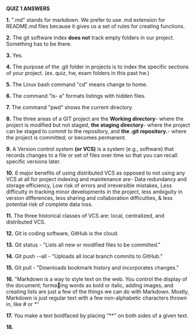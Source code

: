 **QUIZ 1 ANSWERS**

**1.** ".md" stands for markdown. We prefer to use .md extension for README.md files because it gives us a set of rules for creating functions.  

**2.**  The git software index **does not** track empty folders in our project. Something has to be there.  

**3.**  Yes. 

**4.**  The purpose of the .git folder in projects is to index the specific sections of your project. (ex. quiz, hw, exam folders in this past hw.)  

**5.**  The Linux bash command "cd" means change to home.  

**6.**  The command "ls- a" formats listings with hidden files.  

**7.**  The command "pwd" shows the current directory.  

**8.**  The three areas of a GIT project are the **Working directory**- where the project is modified but not staged, **the staging directory**- where the project can be staged to commit to the repository, and **the .git repository.**- where the project is committed; or becomes permanent.  

**9.** A Version control system **(or VCS)** is a system (e.g., software) that records changes to a file or set of files over time so that you can recall specific versions later.  

**10.** 6 major benefits of using distributed VCS as opposed to not using any VCS at all for project indexing and maintenance are- Data redundancy and storage efficiency, Low risk of errors and irreversible mistakes, Less difficulty in tracking minor developments in the project, less ambiguity in version differences, less sharing and collaboration difficulties, & less potential risk of complete data loss. 

**11.** The three historical classes of VCS are: local, centralized, and distributed VCS. 

**12.** Git is coding software, GitHub is the cloud. 

**13.** Git status - "Lists all new or modified files to be committed." 

**14.** Git push --all - "Uploads all local branch commits to GitHub." 

**15.** Git pull - "Downloads bookmark history and incorporates changes." 

**16.** "Markdown is a way to style text on the web. You control the display of the document; formaing words as
bold or italic, adding images, and creating lists are just a few of the things we can do with Markdown. Mostly,
Markdown is just regular text with a few non-alphabetic characters thrown in, like # or *"

**17.** You make a text boldfaced by placing "**" on both sides of a given text. 

**18.** 
